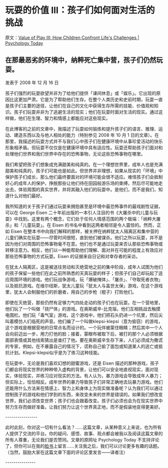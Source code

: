 # 玩耍的价值 III：孩子们如何面对生活的挑战

原文：[Value of Play III: How Children Confront Life's Challenges | Psychology Today](https://www.psychologytoday.com/us/blog/freedom-to-learn/200812/value-of-play-iii-how-children-confront-lifes-challenges)

## 在那最恶劣的环境中，纳粹死亡集中营，孩子们仍然玩耍。

发表于 2008 年 12 月 16 日

孩子们强烈的玩耍欲望并非为了给他们提供「课间休息」或「娱乐」。它出现的原因比这更加严肃。它是为了帮助他们生存。在整个人类历史和史前时期，玩耍一直是孩子们主要的途径，让他们在自己的文化中获得生存所需的技能、价值观和知识。孩子们玩耍并非为了逃避生活的现实；他们在玩耍时面对生活的现实。通过这样做，他们在生理、智力和情感上都能应对这些现实。

在此博客的之前的文章中，我描述了玩耍如何锻炼和提升孩子们的语言、推理、运动、建造东西以及与他人相处的能力（特别参见 2008 年 10 月 1 日的文章）。在那里，我描述的玩耍方式并不与我们心中孩子们在健康环境中从事珍爱活动的快乐形象相矛盾。但玩耍不仅仅是在健康环境中具有适应性。玩耍还帮助孩子们面对和处理他们世界和我们世界中存在的恐怖事物，无论这些恐怖事物在哪里。

我们希望把孩子们想象成充满甜美和纯真的。在一个理想世界里，成年人也是充满甜美和纯真的，孩子们可能也是如此。但世界并非理想，如果从现实的「环境」中保护孩子们成长，那么他们最终要面对的环境可能会很不适应。难怪孩子们会抵制好心的成年人的保护，挣脱那些让他们待在田园般游乐场的束缚，然后尽可能地走出去，体验周围的真实世界，并将其融入他们的玩耍中。是他们，而不是我们，知道什么对他们最好。

我所知道的关于孩子们通过玩耍来拥抱甚至是环境中最恐怖事件的最戏剧性证据，可以在 George Eisen 二十年前出版的一本引人注目的书《大屠杀中的儿童与玩耍》中找到。这里有两个概念，它们处于任何人情感范围的两个极端：「纳粹大屠杀」和「儿童玩耍」。在 Eisen 的书名中看到这两者相邻是令人震惊的。然而，正如 Eisen 在整本书中向我们解释的那样，被关押在纳粹犹太人隔离区和集中营的儿童们确实在玩耍——尽管时间很短，直到他们被谋杀。他们之所以玩耍，并不是因为他们对周围的恐怖事物毫不在意。他们也不是通过玩耍来否认那些恐怖事物或转移注意力。相反，他们以一种能帮助他们理解、面对并在可能的程度上有效应对那些恐怖事物的方式玩耍。Eisen 的证据来自日记和对幸存者的采访。

在犹太人隔离区，这是被送往劳动和灭绝营地之前的集中阶段，成年人试图为他们的孩子保留一些他们在此之前所熟悉的天真玩耍的样子；但孩子们自己却玩起了适应周围环境的游戏。他们玩战争游戏，玩「爆破掩体」、「屠杀」、「夺取死者衣物」以及抵抗游戏。在维尔纽斯，犹太儿童玩「犹太人与盖世太保」游戏，在这个游戏里，犹太人会制服他们的折磨者，用自己的步枪（棍子）打败他们。

即使在灭绝营，那些仍然有足够力气四处走动的孩子们也在玩耍。在一个营地里，他们玩了一个叫做「挠尸体」的游戏。在奥斯威辛-比克瑙，他们互相挑战去触摸电围栏。他们玩「毒气室」游戏，这个游戏中，他们把石头扔进一个坑里，然后尖叫着模仿人们临死的声音。他们编了一个叫做klepsi-klepsi（意为偷窃）的游戏，这个游戏是根据营地的日常点名而设计的。一个玩伴被蒙住眼睛；然后其中一个人会向前迈出一步，用力打他的脸；接着，蒙眼布被取下后，被打的那个人必须根据面部表情或其他线索猜出是谁打了他。要在奥斯威辛生存下来，人们必须成为撒谎的专家，例如，在不暴露自己的情况下，谎称自己偷了面包或知道某人的逃亡或抵抗计划。Klepsi-klepsi似乎是为了练习这种技能。

在玩耍中，无论是我们喜欢幻想的甜蜜游戏，还是 Eisen 描述的那种游戏，孩子们都会将现实世界的种种带入虚构的背景，让他们可以安全地直视现实，面对现实，体验现实，并练习应对现实的方法。有人认为，暴力游戏会导致成年人暴力；但实际上，恰恰相反。成年世界的暴力导致孩子们非常正确地去玩暴力游戏。他们还能用什么方法来在情感上、智力上和身体上为现实做准备呢？认为我们可以通过控制孩子的游戏和他们学到的东西，来改变未来的世界是错误的。如果我们想改变世界，我们必须改变世界；孩子们也会跟着改变。孩子们必须也会为在现实世界中努力生存而做好准备。让我们努力让这个世界真正地，而不是假装地变得更美好。

\----------------

此时此刻，你对这一切有什么看法？……这篇文章，从某种意义上来说，也为所有人提供了交流的平台。你的疑问、感悟、故事、观点都会被我以及阅读这篇文章的所有人尊重，无论我们是否赞同。文章的原网址 Psychology Today 不支持评论了，但你可以在我的[脸书](https://www.facebook.com/peter.gray.3572)上留言……关注我之后，我们可以讨论更多有趣的话题。（当然，鼓励大家在这篇文章下面的评论区里发言——译者注）

\---------------